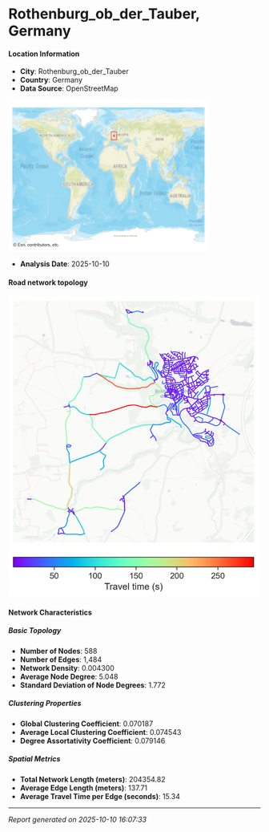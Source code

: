 # Rothenburg_ob_der_Tauber, Germany

#### Location Information

- **City**: Rothenburg_ob_der_Tauber
- **Country**: Germany
- **Data Source**: OpenStreetMap
<img src="Rothenburg_ob_der_Tauber_location.png" alt="Rothenburg_ob_der_Tauber Location Map" width="400" />

- **Analysis Date**: 2025-10-10

#### Road network topology

<img src="Rothenburg_ob_der_Tauber_network_map.png" alt="Rothenburg_ob_der_Tauber Road Network Map" width="500"/>

#### Network Characteristics

##### Basic Topology

- **Number of Nodes**: 588
- **Number of Edges**: 1,484
- **Network Density**: 0.004300
- **Average Node Degree**: 5.048
- **Standard Deviation of Node Degrees**: 1.772

##### Clustering Properties

- **Global Clustering Coefficient**: 0.070187
- **Average Local Clustering Coefficient**: 0.074543
- **Degree Assortativity Coefficient**: 0.079146

##### Spatial Metrics

- **Total Network Length (meters)**: 204354.82
- **Average Edge Length (meters)**: 137.71
- **Average Travel Time per Edge (seconds)**: 15.34

---
*Report generated on 2025-10-10 16:07:33*
